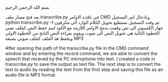 بسم الله الرحمن الرحيم

بعد فتح مسار ملف transcribe.py في نافذة الاوامر CMD وبادخال امر التسجيل python transcribe.py -t ثم وقت التسجيل نستطيع تحويل الكلام الوارد الى مكرفون جهاز الكمبيوتر الى نص
وقمت بدمج الاوامر اللازمه مع الكود ليتم حفظ النص كملف نصي 
الخطوة التالية هي تحويل النص الى صوت ويقوم بقراءة النص الناتج من الخطوة الاولى ويحفظ هذ الملف كملف صوتي بصيغة MP3

After opening the path of the transcribe.py file in the CMD command window and by entering the record command, we are able to convert the speech that receved by the PC microphone into text. 
I created a code in transcribe.py to save the output as text file.
The next step is to convert the text to audio by reading the text from the first step and saving this file as an audio file in MP3 format.
